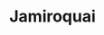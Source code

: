 ---
title: "Jamiroquai"
summary: "Jamiroquai are an English acid jazz and funk band from London. Formed in 1992, they are fronted by vocalist Jay Kay, and were prominent in the London-based funk and acid jazz movement of the 1990s. They built on their acid jazz sound in their early releases and later drew from rock, disco, electronic and Latin music genres. Lyrically, the group has addressed social and environmental justice. Kay has remained as the only original member through several line-up changes.
The band made their debut under Acid Jazz Records but subsequently found mainstream success under Sony. While under this label, three of their albums have charted at number one in the UK, including Emergency on Planet Earth , Synkronized , A Funk Odyssey , and the band's single, \"Deeper Underground\" .
As of 2017, Jamiroquai had sold more than 26 million albums worldwide. Their third album, Travelling Without Moving , received a Guinness World Record as the best-selling funk album in history. The music video for its second single, \"Virtual Insanity\", also contributed to the band's success. The song was named Video of the Year at the 1997 MTV Video Music Awards and earned the band a Grammy Award in 1998."
slug: "jamiroquai"
image: "jamiroquai.jpg"
apple_music_artist_url: "https://music.apple.com/gb/artist/jamiroquai/475902"
wikipedia_url: "https://en.wikipedia.org/wiki/Jamiroquai"
---